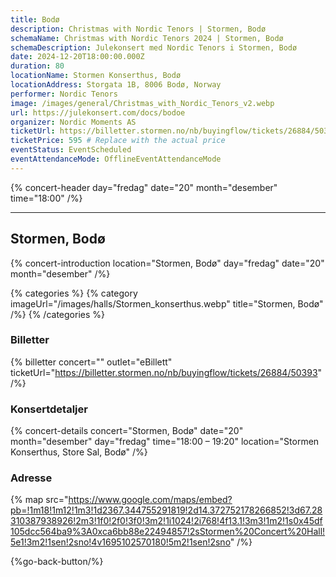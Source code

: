 ```yaml
---
title: Bodø
description: Christmas with Nordic Tenors | Stormen, Bodø
schemaName: Christmas with Nordic Tenors 2024 | Stormen, Bodø
schemaDescription: Julekonsert med Nordic Tenors i Stormen, Bodø
date: 2024-12-20T18:00:00.000Z
duration: 80
locationName: Stormen Konserthus, Bodø
locationAddress: Storgata 1B, 8006 Bodø, Norway
performer: Nordic Tenors
image: /images/general/Christmas_with_Nordic_Tenors_v2.webp
url: https://julekonsert.com/docs/bodoe
organizer: Nordic Moments AS
ticketUrl: https://billetter.stormen.no/nb/buyingflow/tickets/26884/50393
ticketPrice: 595 # Replace with the actual price
eventStatus: EventScheduled
eventAttendanceMode: OfflineEventAttendanceMode
---
```


{% concert-header day="fredag" date="20" month="desember" time="18:00" /%}

---

## Stormen, Bodø

{% concert-introduction location="Stormen, Bodø" day="fredag" date="20" month="desember" /%}

{% categories %}
{% category imageUrl="/images/halls/Stormen_konserthus.webp" title="Stormen, Bodø" /%}
{% /categories %}

### Billetter

{% billetter concert="" outlet="eBillett" ticketUrl="https://billetter.stormen.no/nb/buyingflow/tickets/26884/50393" /%}

### Konsertdetaljer

{% concert-details concert="Stormen, Bodø" date="20" month="desember" day="fredag" time="18:00 – 19:20" location="Stormen Konserthus, Store Sal, Bodø" /%}

### Adresse

{% map src="https://www.google.com/maps/embed?pb=!1m18!1m12!1m3!1d2367.344755291819!2d14.372752178266852!3d67.28310387938926!2m3!1f0!2f0!3f0!3m2!1i1024!2i768!4f13.1!3m3!1m2!1s0x45df105dcc564ba9%3A0xca6bb88e22494857!2sStormen%20Concert%20Hall!5e1!3m2!1sen!2sno!4v1695102570180!5m2!1sen!2sno" /%}

{%go-back-button/%}
